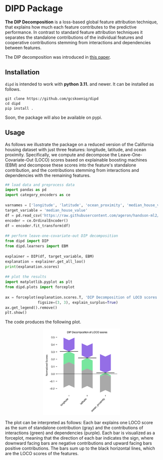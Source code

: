 # DIPD Package

**The DIP Decomposition** is a loss-based global feature attribution technique, that explains how much each feature contributes to the predictive performance.
In contrast to standard feature attribution techniques it separates the standalone contributions of the individual features and cooperative contributions stemming from interactions and dependencies between features.

The DIP decomposition was introduced in [this paper](https://arxiv.org/pdf/2410.23772).

## Installation

`dipd` is intended to work with **python 3.11.** and newer. 
It can be installed as follows.
```
git clone https://github.com/gcskoenig/dipd
cd dipd
pip install .
```

Soon, the package will also be available on pypi.

## Usage

As follows we illustrate the package on a reduced version of the California housing dataset with just three features: longitude, latitude, and ocean proximity. 
Specifically, we compute and decompose the Leave-One-Covariate-Out (LOCO) scores based on explainable boosting machines (EBM) and decompose these scores into the feature's standalone contribution, and the contributions stemming from interactions and dependencies with the remaining features. 

```python
## load data and preprocess data
import pandas as pd
import category_encoders as ce

varnames = ['longitude', 'latitude', 'ocean_proximity', 'median_house_value']
target_variable = 'median_house_value'
df = pd.read_csv('https://raw.githubusercontent.com/ageron/handson-ml2/master/datasets/housing/housing.csv').dropna()[varnames]
encoder = ce.OrdinalEncoder()
df = encoder.fit_transform(df)

## perform leave-one-covariate-out DIP decomposition
from dipd import DIP
from dipd.learners import EBM

explainer = DIP(df, target_variable, EBM)
explanation = explainer.get_all_loo()
print(explanation.scores)

## plot the results
import matplotlib.pyplot as plt
from dipd.plots import forceplot

ax = forceplot(explanation.scores.T, 'DIP Decomposition of LOCO scores',
               figsize=(3, 3), explain_surplus=True)
ax.get_legend().remove()
plt.show()
```

The code produces the following plot.

<p align="center">
<img src=".github/images/readmefig.png" alt="Forceplot DIP Decomposition" width="50%">
</p>

The plot can be interpreted as follows: Each bar explains one LOCO score as the sum of standalone contribution (gray)
 and the contributions of interactions (green) and dependencies (purple).
 Each bar is visualized as a forceplot, meaning that the direction of each bar indicates the sign, where downward facing bars are negative contributions and upward facing bars positive contributions. The bars sum up to the black horizontal lines, which are the LOCO scores of the features.
